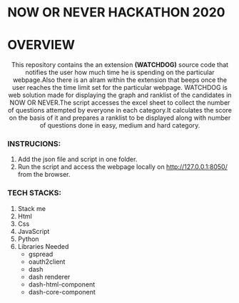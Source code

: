 # NOW OR NEVER HACKATHON 2020

# OVERVIEW

<p align="center">
This repository contains the an extension <strong>(WATCHDOG)</strong> source code that notifies the user how much time he is spending on the particular webpage.Also there is an alram within the extension that beeps once the user reaches the time limit set for the particular webpage. 
WATCHDOG is web solution made for displaying the graph and ranklist of the candidates in NOW OR NEVER.The script accesses the excel sheet to collect the number of questions attempted by everyone in each category.It calculates the score on the basis of it and prepares a ranklist to be displayed along with number of questions done in easy, medium and hard category.
</p>

### INSTRUCIONS:
1. Add the json file and script in one folder. 
2. Run the script and access the webpage locally on  http://127.0.0.1:8050/ from the browser.

### TECH STACKS:
1. Stack me
2. Html
3. Css
3. JavaScript
5. Python
6. Libraries Needed
     * gspread 
     * oauth2client
     * dash
     * dash renderer
     * dash-html-component
     * dash-core-component
     


